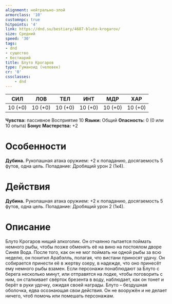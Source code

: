 ```yaml
---
alignment: нейтрально-злой
armorclass: '10'
customnpc: true
hitpoints: '4'
link: https://dnd.su/bestiary/4687-bluto-krogarov/
size: Средний
speed: '30'
tags:
- dnd
- существо
- бестиарий
title: Блуто Крогаров
type: Гуманоид (человек)
cr: '0'
cssclasses:
    - dnd
---
```



| СИЛ | ЛОВ | ТЕЛ | ИНТ | МДР | ХАР |
|---|---|---|---|---|---|
| 10 (+0) | 10 (+0) | 10 (+0) | 10 (+0) | 10 (+0) | 10 (+0) |
**Чувства:** пассивное Восприятие 10
**Языки:** Общий
**Опасность:** 0 (0 или 10 опыта)
**Бонус Мастерства:** +2


# Особенности
**Дубина.** Рукопашная атака оружием: +2 к попаданию, досягаемость 5 футов, одна цель. Попадание: Дробящий урон 2 (1к4).


# Действия
**Дубина.** Рукопашная атака оружием: +2 к попаданию, досягаемость 5 футов, одна цель. Попадание: Дробящий урон 2 (1к4).


# Описание
Блуто Крогаров нищий алкоголик. Он отчаянно пытается поймать немного рыбы, чтобы позже обменять её на вино на постоялом дворе Синяя Вода. После того, как он не мог поймать ни одной рыбы за всю неделю, он похитил Арабэлль, полагая, что вистани приносят удачу. Он собирается принести её в жертву озеру, в надежде, что оно принесёт ему немного рыбы взамен. Если персонажи понаблюдают за Блуто с берега несколько минут, или отправятся на лодке, чтобы поговорить с ним, он сталкивает свёрток брезента в воду, наблюдает, как он тонет и берёт в руки удочку, ожидая своей награды. Блуто – бездушная оболочка, едва осознающая свои действия. Он не вооружён и не делает ничего, чтоб помочь или помешать персонажам.